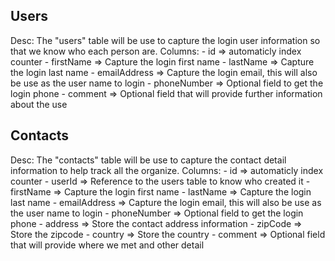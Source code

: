 
## Users

Desc: The "users" table will be use to capture the login user information so that we know who each person are.
Columns:
    - id => automaticly index counter
    - firstName => Capture the login first name
    - lastName =>  Capture the login last name
    - emailAddress => Capture the login email, this will also be use as the user name to login
    - phoneNumber => Optional field to get the login phone
    - comment => Optional field that will provide further information about the use

## Contacts

Desc: The "contacts" table will be use to capture the contact detail information to help track all the organize.
Columns:
    - id => automaticly index counter
    - userId => Reference to the users table to know who created it
    - firstName => Capture the login first name
    - lastName =>  Capture the login last name
    - emailAddress => Capture the login email, this will also be use as the user name to login
    - phoneNumber => Optional field to get the login phone
    - address =>  Store the contact address information
    - zipCode => Store the zipcode
    - country => Store the country
    - comment => Optional field that will provide where we met and other detail



